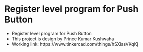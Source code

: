 # Register level program for Push Button
<ul>
  <li>Register level program for Push Button</li>
  <li>This project is design by Prince Kumar Kushwaha</li>
  <li>Working link: https://www.tinkercad.com/things/hSXiasVKqKj</li>
</ul>
